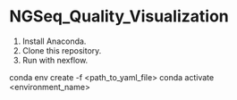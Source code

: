 # NGSeq_Quality_Visualization
 
 
 1. Install Anaconda.
 2. Clone this repository.
 3. Run with nexflow.

conda env create -f <path_to_yaml_file>
conda activate <environment_name>
